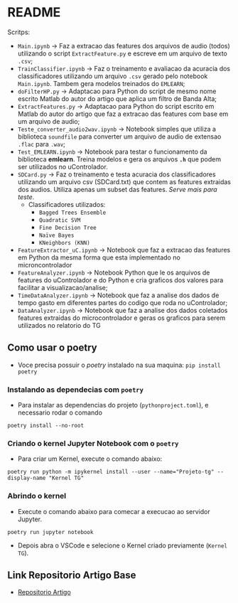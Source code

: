 # README

Scritps:

+ `Main.ipynb` -> Faz a extracao das features dos arquivos de audio (todos) utilizando o script `ExtractFeature.py` e escreve em um arquivo de texto `.csv`;
+ `TrainClassifier.ipynb` -> Faz o treinamento e avaliacao da acuracia dos classificadores utilizando um arquivo `.csv` gerado pelo notebook `Main.ipynb`. Tambem gera modelos treinados do `EMLEARN`;
+ `doFilterHP.py` -> Adaptacao para Python do script de mesmo nome escrito Matlab do autor do artigo que aplica um filtro de Banda Alta;
+ `ExtractFeatures.py` -> Adaptacao para Python do script escrito em Matlab do autor do artigo que faz a extracao das features com base em um arquivo de audio;
+ `Teste_converter_audio2wav.ipynb` -> Notebook simples que utiliza a biblioteca `soundfile` para converter um arquivo de audio de extensao `.flac` para `.wav`;
+ `Test_EMLEARN.ipynb` -> Notebook para testar o funcionamento da biblioteca **emlearn**. Treina modelos e gera os arquivos **`.h`** que podem ser utilizados no uControlador.
+ `SDCard.py` -> Faz o treinamento e testa acuracia dos classificadores utilizando um arquivo csv (SDCard.txt) que contem as features extraidas dos audios. Utiliza apenas um subset das features. _Serve mais para teste_.
  + Classificadores utilizados:
    + `Bagged Trees Ensemble`
    + `Quadratic SVM`
    + `Fine Decision Tree`
    + `Naïve Bayes`
    + `KNeighbors (KNN)`
+ `FeatureExtractor_uC.ipynb` -> Notebook que faz a extracao das features em Python da mesma forma que esta implementado no microncontrolador
+ `FeatureAnalyzer.ipynb` -> Notebook Python que le os arquivos de features do uControlador e do Python e cria graficos dos valores para facilitar a visualizacao/analise;
+ `TimeDataAnalyzer.ipynb` -> Notebook que faz a analise dos dados de tempo gasto em diferentes partes do codigo que roda no uControlador;
+ `DataAnalyzer.ipynb` -> Notebook que faz a analise dos dados coletados features extraidas do microcontrolador e geras os graficos para serem utilizados no relatorio do TG


## Como usar o poetry

- Voce precisa possuir o _poetry_ instalado na sua maquina: `pip install poetry`

### Instalando as dependecias com `poetry`

- Para instalar as dependencias do projeto (`pythonproject.toml`), e necessario rodar o comando

```shell
poetry install --no-root
```

### Criando o kernel Jupyter Notebook com o `poetry`

- Para criar um Kernel, execute o comando abaixo:

```shell
poetry run python -m ipykernel install --user --name="Projeto-tg" --display-name "Kernel TG"
```

### Abrindo o kernel

- Execute o comando abaixo para comecar a execucao ao servidor Jupyter.

```shell
poetry run jupyter notebook
```

- Depois abra o VSCode e selecione o Kernel criado previamente (`Kernel TG`).

## Link Repositorio Artigo Base

+ [Repositorio Artigo](https://github.com/RashadShubita/Fault-Detection-using-TinyML)

